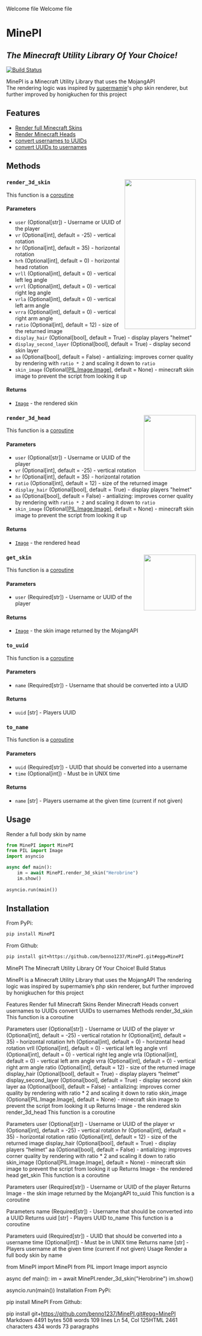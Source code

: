 Welcome file
Welcome file
# MinePI
## _The Minecraft Utility Library Of Your Choice!_

[![Build Status](https://travis-ci.org/joemccann/dillinger.svg?branch=master)](https://travis-ci.org/joemccann/dillinger)

MinePI is a Minecraft Utility Library that uses the MojangAPI  
The rendering logic was inspired by [supermamie](https://github.com/supermamie/php-Minecraft-3D-skin)'s php skin renderer, but further improved by honigkuchen for this project

## Features

- [Render full Minecraft Skins](#render_3d_skin)
- [Render Minecraft Heads](#render_3d_head)
- [convert usernames to UUIDs](#to_uuid)
- [convert UUIDs to usernames](#to_name)

## Methods

### `render_3d_skin`<img src="https://user-images.githubusercontent.com/35632314/121787335-c9d35c00-cbc5-11eb-9060-f8cc88f50b09.PNG" width="189" height="397" align="right">
This function is a [coroutine](https://docs.python.org/3/library/asyncio-task.html)

#### Parameters
- `user` (Optional[str]) - Username or UUID of the player
- `vr` (Optional[int], default = -25) - vertical rotation
- `hr` (Optional[int], default = 35) - horizontal rotation
- `hrh` (Optional[int], default = 0) - horizontal head rotation
- `vrll` (Optional[int], default = 0) - vertical left leg angle
- `vrrl` (Optional[int], default = 0) - vertical right leg angle
- `vrla` (Optional[int], default = 0) - vertical left arm angle
- `vrra` (Optional[int], default = 0) - vertical right arm angle
- `ratio` (Optional[int], default = 12) - size of the returned image
- `display_hair` (Optional[bool], default = True) - display players "helmet"
- `display_second_layer` (Optional[bool], default = True) - display second skin layer
- `aa` (Optional[bool], default = False) - antializing: improves corner quality by rendering with `ratio * 2` and scaling it down to `ratio`
- `skin_image` (Optional[[PIL.Image.Image](https://pillow.readthedocs.io/en/stable/reference/Image.html)], default = None) - minecraft skin image to prevent the script from looking it up

#### Returns
- [`Image`](https://pillow.readthedocs.io/en/stable/reference/Image.html) - the rendered skin 

### `render_3d_head`<img src="https://user-images.githubusercontent.com/35632314/121787387-16b73280-cbc6-11eb-80bd-b32b8a649bb6.png" width="138" height="148" align="right">
This function is a [coroutine](https://docs.python.org/3/library/asyncio-task.html)

#### Parameters
- `user` (Optional[str]) - Username or UUID of the player
- `vr` (Optional[int], default = -25) - vertical rotation
- `hr` (Optional[int], default = 35) - horizontal rotation
- `ratio` (Optional[int], default = 12) - size of the returned image
- `display_hair` (Optional[bool], default = True) - display players "helmet"
- `aa` (Optional[bool], default = False) - antializing: improves corner quality by rendering with `ratio * 2` and scaling it down to `ratio`
- `skin_image` (Optional[[PIL.Image.Image](https://pillow.readthedocs.io/en/stable/reference/Image.html)], default = None) - minecraft skin image to prevent the script from looking it up

#### Returns
- [`Image`](https://pillow.readthedocs.io/en/stable/reference/Image.html) - the rendered head 

### `get_skin`<img src="https://user-images.githubusercontent.com/35632314/121787545-ed4ad680-cbc6-11eb-802a-04d7dfa1b53a.png" width="138" height="148" align="right">
This function is a [coroutine](https://docs.python.org/3/library/asyncio-task.html)

#### Parameters
- `user` (Required[str]) - Username or UUID of the player

#### Returns
- [`Image`](https://pillow.readthedocs.io/en/stable/reference/Image.html) - the skin image returned by the MojangAPI

### `to_uuid`
This function is a [coroutine](https://docs.python.org/3/library/asyncio-task.html)

#### Parameters
- `name` (Required[str]) - Username that should be converted into a UUID

#### Returns
- `uuid` [str] - Players UUID

### `to_name`
This function is a [coroutine](https://docs.python.org/3/library/asyncio-task.html)

#### Parameters
- `uuid` (Required[str]) - UUID that should be converted into a username
- `time` (Optional[int]) - Must be in UNIX time

#### Returns
- `name` [str] - Players username at the given time (current if not given)

## Usage

Render a full body skin by name
```py
from MinePI import MinePI
from PIL import Image
import asyncio

async def main():
    im = await MinePI.render_3d_skin("Herobrine")
    im.show()
    
asyncio.run(main())
```

## Installation

From PyPi:
```sh
pip install MinePI
```

From Github:
```sh
pip install git+https://github.com/benno1237/MinePI.git#egg=MinePI
```


MinePI
The Minecraft Utility Library Of Your Choice!
Build Status

MinePI is a Minecraft Utility Library that uses the MojangAPI
The rendering logic was inspired by supermamie’s php skin renderer, but further improved by honigkuchen for this project

Features
Render full Minecraft Skins
Render Minecraft Heads
convert usernames to UUIDs
convert UUIDs to usernames
Methods
render_3d_skin
This function is a coroutine

Parameters
user (Optional[str]) - Username or UUID of the player
vr (Optional[int], default = -25) - vertical rotation
hr (Optional[int], default = 35) - horizontal rotation
hrh (Optional[int], default = 0) - horizontal head rotation
vrll (Optional[int], default = 0) - vertical left leg angle
vrrl (Optional[int], default = 0) - vertical right leg angle
vrla (Optional[int], default = 0) - vertical left arm angle
vrra (Optional[int], default = 0) - vertical right arm angle
ratio (Optional[int], default = 12) - size of the returned image
display_hair (Optional[bool], default = True) - display players “helmet”
display_second_layer (Optional[bool], default = True) - display second skin layer
aa (Optional[bool], default = False) - antializing: improves corner quality by rendering with ratio * 2 and scaling it down to ratio
skin_image (Optional[PIL.Image.Image], default = None) - minecraft skin image to prevent the script from looking it up
Returns
Image - the rendered skin
render_3d_head
This function is a coroutine

Parameters
user (Optional[str]) - Username or UUID of the player
vr (Optional[int], default = -25) - vertical rotation
hr (Optional[int], default = 35) - horizontal rotation
ratio (Optional[int], default = 12) - size of the returned image
display_hair (Optional[bool], default = True) - display players “helmet”
aa (Optional[bool], default = False) - antializing: improves corner quality by rendering with ratio * 2 and scaling it down to ratio
skin_image (Optional[PIL.Image.Image], default = None) - minecraft skin image to prevent the script from looking it up
Returns
Image - the rendered head
get_skin
This function is a coroutine

Parameters
user (Required[str]) - Username or UUID of the player
Returns
Image - the skin image returned by the MojangAPI
to_uuid
This function is a coroutine

Parameters
name (Required[str]) - Username that should be converted into a UUID
Returns
uuid [str] - Players UUID
to_name
This function is a coroutine

Parameters
uuid (Required[str]) - UUID that should be converted into a username
time (Optional[int]) - Must be in UNIX time
Returns
name [str] - Players username at the given time (current if not given)
Usage
Render a full body skin by name

from MinePI import MinePI
from PIL import Image
import asyncio

async def main():
    im = await MinePI.render_3d_skin("Herobrine")
    im.show()
    
asyncio.run(main())
Installation
From PyPi:

pip install MinePI
From Github:

pip install git+https://github.com/benno1237/MinePI.git#egg=MinePI
Markdown 4491 bytes 508 words 109 lines Ln 54, Col 125HTML 2461 characters 434 words 73 paragraphs
